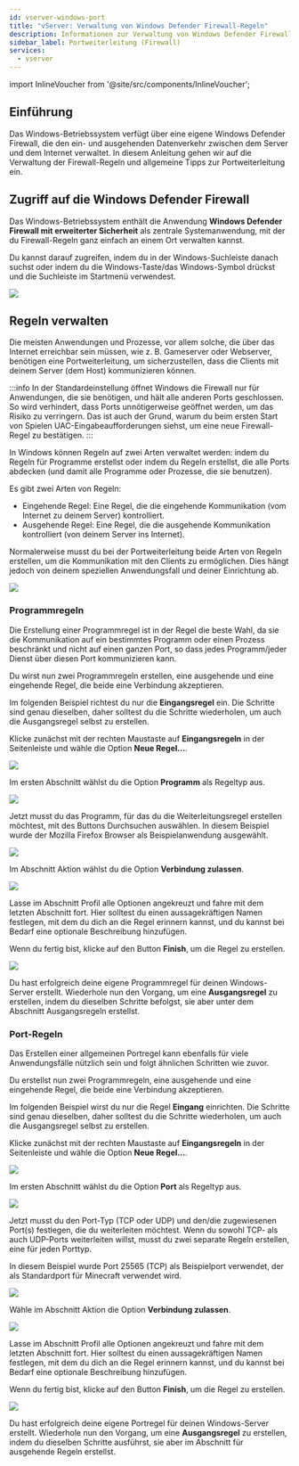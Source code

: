 ```yaml
---
id: vserver-windows-port
title: "vServer: Verwaltung von Windows Defender Firewall-Regeln"
description: Informationen zur Verwaltung von Windows Defender Firewall-Regeln, einschließlich Portweiterleitung, auf deinem Windows VPS von ZAP-Hosting - ZAP-Hosting.com Dokumentation
sidebar_label: Portweiterleitung (Firewall)
services:
  - vserver
---
```


import InlineVoucher from '@site/src/components/InlineVoucher';

## Einführung

Das Windows-Betriebssystem verfügt über eine eigene Windows Defender Firewall, die den ein- und ausgehenden Datenverkehr zwischen dem Server und dem Internet verwaltet. In diesem Anleitung gehen wir auf die Verwaltung der Firewall-Regeln und allgemeine Tipps zur Portweiterleitung ein.

<InlineVoucher />

## Zugriff auf die Windows Defender Firewall

Das Windows-Betriebssystem enthält die Anwendung **Windows Defender Firewall mit erweiterter Sicherheit** als zentrale Systemanwendung, mit der du Firewall-Regeln ganz einfach an einem Ort verwalten kannst.

Du kannst darauf zugreifen, indem du in der Windows-Suchleiste danach suchst oder indem du die Windows-Taste/das Windows-Symbol drückst und die Suchleiste im Startmenü verwendest.

![](https://screensaver01.zap-hosting.com/index.php/s/Ppr6fwGmCArZHwk/preview)

## Regeln verwalten

Die meisten Anwendungen und Prozesse, vor allem solche, die über das Internet erreichbar sein müssen, wie z. B. Gameserver oder Webserver, benötigen eine Portweiterleitung, um sicherzustellen, dass die Clients mit deinem Server (dem Host) kommunizieren können.

:::info
In der Standardeinstellung öffnet Windows die Firewall nur für Anwendungen, die sie benötigen, und hält alle anderen Ports geschlossen. So wird verhindert, dass Ports unnötigerweise geöffnet werden, um das Risiko zu verringern. Das ist auch der Grund, warum du beim ersten Start von Spielen UAC-Eingabeaufforderungen siehst, um eine neue Firewall-Regel zu bestätigen.
:::

In Windows können Regeln auf zwei Arten verwaltet werden: indem du Regeln für Programme erstellst oder indem du Regeln erstellst, die alle Ports abdecken (und damit alle Programme oder Prozesse, die sie benutzen).

Es gibt zwei Arten von Regeln:
- Eingehende Regel: Eine Regel, die die eingehende Kommunikation (vom Internet zu deinem Server) kontrolliert.
- Ausgehende Regel: Eine Regel, die die ausgehende Kommunikation kontrolliert (von deinem Server ins Internet).

Normalerweise musst du bei der Portweiterleitung beide Arten von Regeln erstellen, um die Kommunikation mit den Clients zu ermöglichen. Dies hängt jedoch von deinem speziellen Anwendungsfall und deiner Einrichtung ab.

![](https://screensaver01.zap-hosting.com/index.php/s/CXnoaSERDzWcCqA/preview)

### Programmregeln

Die Erstellung einer Programmregel ist in der Regel die beste Wahl, da sie die Kommunikation auf ein bestimmtes Programm oder einen Prozess beschränkt und nicht auf einen ganzen Port, so dass jedes Programm/jeder Dienst über diesen Port kommunizieren kann.

Du wirst nun zwei Programmregeln erstellen, eine ausgehende und eine eingehende Regel, die beide eine Verbindung akzeptieren.

Im folgenden Beispiel richtest du nur die **Eingangsregel** ein. Die Schritte sind genau dieselben, daher solltest du die Schritte wiederholen, um auch die Ausgangsregel selbst zu erstellen.

Klicke zunächst mit der rechten Maustaste auf **Eingangsregeln** in der Seitenleiste und wähle die Option **Neue Regel...**.

![](https://screensaver01.zap-hosting.com/index.php/s/3C3cgLjSSriygfG/preview)

Im ersten Abschnitt wählst du die Option **Programm** als Regeltyp aus.

![](https://screensaver01.zap-hosting.com/index.php/s/NPm9ae8BsD78An9/preview)

Jetzt musst du das Programm, für das du die Weiterleitungsregel erstellen möchtest, mit des Buttons Durchsuchen auswählen. In diesem Beispiel wurde der Mozilla Firefox Browser als Beispielanwendung ausgewählt.

![](https://screensaver01.zap-hosting.com/index.php/s/XsS2iTa4JjXF8j5/preview)

Im Abschnitt Aktion wählst du die Option **Verbindung zulassen**.

![](https://screensaver01.zap-hosting.com/index.php/s/pnFz9EoxPqPT8xS/preview)

Lasse im Abschnitt Profil alle Optionen angekreuzt und fahre mit dem letzten Abschnitt fort. Hier solltest du einen aussagekräftigen Namen festlegen, mit dem du dich an die Regel erinnern kannst, und du kannst bei Bedarf eine optionale Beschreibung hinzufügen.

Wenn du fertig bist, klicke auf den Button **Finish**, um die Regel zu erstellen.

![](https://screensaver01.zap-hosting.com/index.php/s/dpWEYFYGtWQYkw3/preview)

Du hast erfolgreich deine eigene Programmregel für deinen Windows-Server erstellt. Wiederhole nun den Vorgang, um eine **Ausgangsregel** zu erstellen, indem du dieselben Schritte befolgst, sie aber unter dem Abschnitt Ausgangsregeln erstellst.

### Port-Regeln

Das Erstellen einer allgemeinen Portregel kann ebenfalls für viele Anwendungsfälle nützlich sein und folgt ähnlichen Schritten wie zuvor.

Du erstellst nun zwei Programmregeln, eine ausgehende und eine eingehende Regel, die beide eine Verbindung akzeptieren.

Im folgenden Beispiel wirst du nur die Regel **Eingang** einrichten. Die Schritte sind genau dieselben, daher solltest du die Schritte wiederholen, um auch die Ausgangsregel selbst zu erstellen.

Klicke zunächst mit der rechten Maustaste auf **Eingangsregeln** in der Seitenleiste und wähle die Option **Neue Regel...**.

![](https://screensaver01.zap-hosting.com/index.php/s/3C3cgLjSSriygfG/preview)

Im ersten Abschnitt wählst du die Option **Port** als Regeltyp aus.

![](https://screensaver01.zap-hosting.com/index.php/s/eobA3wzbwQSqjpK/preview)

Jetzt musst du den Port-Typ (TCP oder UDP) und den/die zugewiesenen Port(s) festlegen, die du weiterleiten möchtest. Wenn du sowohl TCP- als auch UDP-Ports weiterleiten willst, musst du zwei separate Regeln erstellen, eine für jeden Porttyp.

In diesem Beispiel wurde Port 25565 (TCP) als Beispielport verwendet, der als Standardport für Minecraft verwendet wird.

![](https://screensaver01.zap-hosting.com/index.php/s/yMco5L6ERWiLEHk/preview)

Wähle im Abschnitt Aktion die Option **Verbindung zulassen**.

![](https://screensaver01.zap-hosting.com/index.php/s/pnFz9EoxPqPT8xS/preview)

Lasse im Abschnitt Profil alle Optionen angekreuzt und fahre mit dem letzten Abschnitt fort. Hier solltest du einen aussagekräftigen Namen festlegen, mit dem du dich an die Regel erinnern kannst, und du kannst bei Bedarf eine optionale Beschreibung hinzufügen.

Wenn du fertig bist, klicke auf den Button **Finish**, um die Regel zu erstellen.

![](https://screensaver01.zap-hosting.com/index.php/s/Ro5k6JgTF73exoH/preview)

Du hast erfolgreich deine eigene Portregel für deinen Windows-Server erstellt. Wiederhole nun den Vorgang, um eine **Ausgangsregel** zu erstellen, indem du dieselben Schritte ausführst, sie aber im Abschnitt für ausgehende Regeln erstellst.